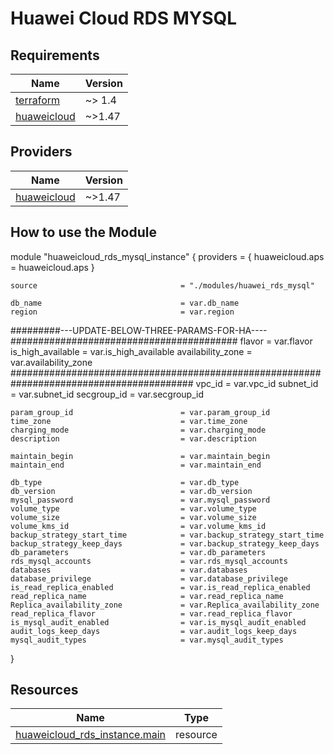 # Huawei Cloud RDS MYSQL
<!-- BEGIN_TF_DOCS -->
## Requirements

| Name | Version |
|------|---------|
| <a name="requirement_terraform"></a> [terraform](#requirement\_terraform) | ~> 1.4 |
| <a name="requirement_huaweicloud"></a> [huaweicloud](#requirement\_huaweicloud) | ~>1.47 |

## Providers

| Name | Version |
|------|---------|
| <a name="provider_huaweicloud"></a> [huaweicloud](#provider\_huaweicloud) | ~>1.47 |

## How to use the Module

module "huaweicloud_rds_mysql_instance" {
    providers = {
      huaweicloud.aps = huaweicloud.aps
    }

    source                                = "./modules/huawei_rds_mysql"

    db_name                               = var.db_name 
    region                                = var.region
#########---UPDATE-BELOW-THREE-PARAMS-FOR-HA----#########################################
    flavor                                = var.flavor
    is_high_available                     = var.is_high_available
    availability_zone                     = var.availability_zone
#########################################################################################
    vpc_id                                = var.vpc_id 
    subnet_id                             = var.subnet_id 
    secgroup_id                           = var.secgroup_id

    param_group_id                        = var.param_group_id
    time_zone                             = var.time_zone 
    charging_mode                         = var.charging_mode 
    description                           = var.description 

    maintain_begin                        = var.maintain_begin 
    maintain_end                          = var.maintain_end   

    db_type                               = var.db_type 
    db_version                            = var.db_version  
    mysql_password                        = var.mysql_password  
    volume_type                           = var.volume_type 
    volume_size                           = var.volume_size 
    volume_kms_id                         = var.volume_kms_id   
    backup_strategy_start_time            = var.backup_strategy_start_time 
    backup_strategy_keep_days             = var.backup_strategy_keep_days 
    db_parameters                         = var.db_parameters 
    rds_mysql_accounts                    = var.rds_mysql_accounts     
    databases                             = var.databases
    database_privilege                    = var.database_privilege 
    is_read_replica_enabled               = var.is_read_replica_enabled 
    read_replica_name                     = var.read_replica_name
    Replica_availability_zone             = var.Replica_availability_zone 
    read_replica_flavor                   = var.read_replica_flavor
    is_mysql_audit_enabled                = var.is_mysql_audit_enabled 
    audit_logs_keep_days                  = var.audit_logs_keep_days 
    mysql_audit_types                     = var.mysql_audit_types 
}


## Resources

| Name | Type |
|------|------|
| [huaweicloud_rds_instance.main](https://registry.terraform.io/providers/huaweicloud/huaweicloud/latest/docs/resources/rds_instance) | resource |
